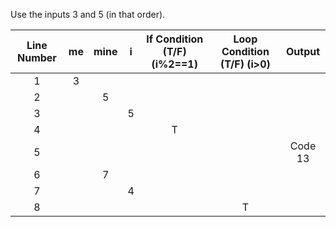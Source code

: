 Use the inputs 3 and 5 (in that order).

 Line Number | me | mine | i | If Condition (T/F) (i%2==1) | Loop Condition (T/F) (i>0) | Output 
:-----------:|:--:|:----:|:-:|:---------------------------:|:--------------------------:|:------:
1            |  3 |      |   |                             |                            |       
2            |    |   5  |   |                             |                            |       
3            |    |      | 5 |                             |                            |       
4            |    |      |   |            T                |                            |       
5            |    |      |   |                             |                            | Code 13
6            |    |   7  |   |                             |                            |       
7            |    |      | 4 |                             |                            |       
8            |    |      |   |                             |             T              |       